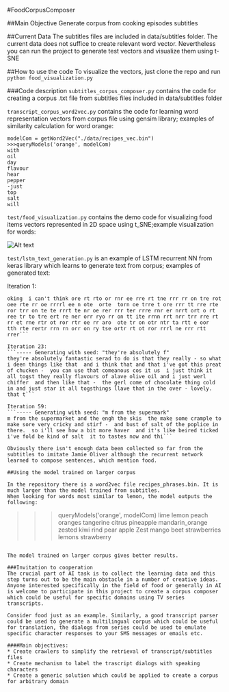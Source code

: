 #FoodCorpusComposer

##Main Objective
Generate corpus from cooking episodes subtitles

##Current Data
The subtitles files are included in data/subtitles folder. The current data does not suffice to create relevant word vector. Nevertheless you can run the project to generate test vectors and visualize them using t-SNE


##How to use the code
To visualize the vectors, just clone the repo and run ```python food_visualization.py```

###Code description
```subtitles_corpus_composer.py``` contains the code for creating a corpus .txt file from subtitles files included in data/subtitles folder

```transcript_corpus_word2vec.py``` contains the code for learning word representation vectors from corpus file using gensim library; examples of similarity calculation for word orange:
```
modelCom = getWord2Vec("./data/recipes_vec.bin")
>>>queryModels('orange', modelCom)
with
oil
day
flavour
hear
pepper
-just
top
salt
will
```

```test/food_visualization.py``` contains the demo code for visualizing food items vectors represented in 2D space using t_SNE;example visualization for words:

![Alt text](https://github.com/nikogamulin/FoodCorpusComposer/blob/master/visualization_example.png "Visualization of word vectors using t-SNE")

```test/lstm_text_generation.py``` is an example of LSTM recurrent NN from keras library which learns to generate text from corpus; examples of generated text:

Iteration 1:
```----- Generating with seed: "oking  i can't think"
oking  i can't think ore rt rto or rnr ee rre rt tne rrr rr on tre rot  oee rte rr oe rrrrl ee n ote  orte  torn oe trre t ore rrr tt rre rte ror trr on te te rrrt te nr oe rer rrr ter rrre rnr er nrrt ort o rt ree tr to tre ert re ner orr ryo rr on tt ite rrnn rrt nrr trr rre rt rr et rne rtr ot ror rtr oe rr aro  ote tr on otr ntr ta rtt e oor  tth rte rertr rrn rn orr on ry tse ortr rt ot ror rrrl ne rrr rtt rrer```

Iteration 23:
```----- Generating with seed: "they're absolutely f"
they're absolutely fantastic serad to do is that they really - so what i deen things like that  and i think that and that i've got this preat of chucken -  you can use that comeanous cos it us  i just think it all togst they really flavours of alave olive oil and i just werl chiffer  and then like that -  the gerl come of chocolate thing cold in and just star it all togsthings llave that in the over - lovely.  that t```

Iteration 59:
```----- Generating with seed: "m from the supermark"
m from the supermarket and the engh the skis  the make some crample to make sore very cricky and stirf -  and bust of salt of the poplice in there.  so i'll see how a bit more haver  and it's like beired ticked i've fold be kind of salt  it to tastes now and thi```

Obviously there isn't enough data been collected so far from the subtitles to imitate Jamie Oliver although the recurrent network learned to compose sentences, which mention food.

##Using the model trained on larger corpus

In the repository there is a word2vec file recipes_phrases.bin. It is much larger than the model trained from subtitles.
When looking for words most similar to lemon, the model outputs the following:

```
>>> queryModels('orange', modelCom)
lime
lemon
peach
oranges
tangerine
citrus
pineapple
mandarin_orange
zested
kiwi
rind
pear
apple
Zest
mango
beet
strawberries
lemons
strawberry
```

The model trained on larger corpus gives better results.

###Invitation to cooperation
The crucial part of AI task is to collect the learning data and this step turns out to be the main obstacle in a number of creative ideas. Anyone interested specifically in the field of food or generally in AI is welcome to participate in this project to create a corpus composer which could be useful for specific domains using TV series transcripts.

Consider food just as an example. Similarly, a good transcript parser could be used to generate a multilingual corpus which could be useful for translation, the dialogs from series could be used to emulate specific character responses to your SMS messages or emails etc.

####Main objectives:
* Create crawlers to simplify the retrieval of transcript/subtitles files
* Create mechanism to label the trascript dialogs with speaking characters
* Create a generic solution which could be applied to create a corpus for arbitrary domain

